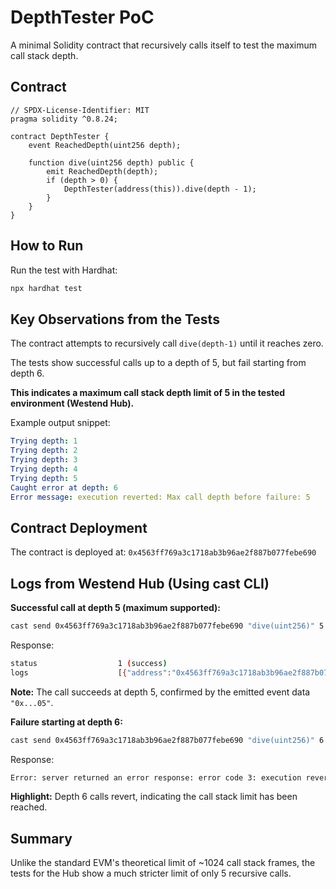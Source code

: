 # DepthTester PoC

A minimal Solidity contract that recursively calls itself to test the maximum call stack depth.

## Contract

```solidity
// SPDX-License-Identifier: MIT
pragma solidity ^0.8.24;

contract DepthTester {
    event ReachedDepth(uint256 depth);
    
    function dive(uint256 depth) public {
        emit ReachedDepth(depth);
        if (depth > 0) {
            DepthTester(address(this)).dive(depth - 1);
        }
    }
}
```

## How to Run

Run the test with Hardhat:

```bash
npx hardhat test
```

## Key Observations from the Tests

The contract attempts to recursively call `dive(depth-1)` until it reaches zero.

The tests show successful calls up to a depth of 5, but fail starting from depth 6.

**This indicates a maximum call stack depth limit of 5 in the tested environment (Westend Hub).**

Example output snippet:

```yaml
Trying depth: 1
Trying depth: 2
Trying depth: 3
Trying depth: 4
Trying depth: 5
Caught error at depth: 6
Error message: execution reverted: Max call depth before failure: 5
```
## Contract Deployment

The contract is deployed at: `0x4563ff769a3c1718ab3b96ae2f887b077febe690`

## Logs from Westend Hub (Using cast CLI)

**Successful call at depth 5 (maximum supported):**

```bash
cast send 0x4563ff769a3c1718ab3b96ae2f887b077febe690 "dive(uint256)" 5 --rpc-url https://westend-asset-hub-eth-rpc.polkadot.io --private-key <INSERT_YOUR_PRIVATE_KEY>
```

Response:

```bash
status                  1 (success)
logs                    [{"address":"0x4563ff769a3c1718ab3b96ae2f887b077febe690","topics":["0x72697854..."],"data":"0x...05"}]
```

**Note:** The call succeeds at depth 5, confirmed by the emitted event data `"0x...05"`.

**Failure starting at depth 6:**

```bash
cast send 0x4563ff769a3c1718ab3b96ae2f887b077febe690 "dive(uint256)" 6 --rpc-url https://westend-asset-hub-eth-rpc.polkadot.io --private-key <INSERT_YOUR_PRIVATE_KEY>
```

Response:

```bash
Error: server returned an error response: error code 3: execution reverted: , data: "0x"
```

**Highlight:** Depth 6 calls revert, indicating the call stack limit has been reached.

## Summary

Unlike the standard EVM's theoretical limit of ~1024 call stack frames, the tests for the Hub show a much stricter limit of only 5 recursive calls.